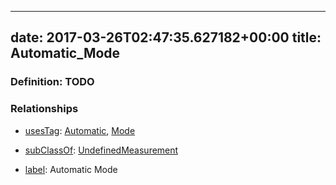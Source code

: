 
---
date: 2017-03-26T02:47:35.627182+00:00
title: Automatic_Mode
---
### Definition: TODO

### Relationships

* [usesTag](https://brickschema.org/schema/1.0/BrickFrame#usesTag): [Automatic](https://brickschema.org/schema/1.0/BrickTag#Automatic), [Mode](https://brickschema.org/schema/1.0/BrickTag#Mode)

* [subClassOf](http://www.w3.org/2000/01/rdf-schema#subClassOf): [UndefinedMeasurement](https://brickschema.org/schema/1.0/Brick#UndefinedMeasurement)

* [label](http://www.w3.org/2000/01/rdf-schema#label): Automatic Mode
